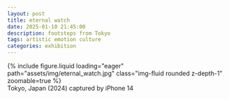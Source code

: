 ```yaml
---
layout: post
title: eternal watch
date: 2025-01-10 21:45:00
description: footsteps from Tokyo
tags: artistic emotion culture
categories: exhibition
---
```


<div class="row">
    <div class="col-sm mt-3 mt-md-0">
        {% include figure.liquid loading="eager" path="assets/img/eternal_watch.jpg" class="img-fluid rounded z-depth-1" zoomable=true %}
    </div>
</div>
<div class="caption">
    Tokyo, Japan (2024)
    captured by iPhone 14
</div>
